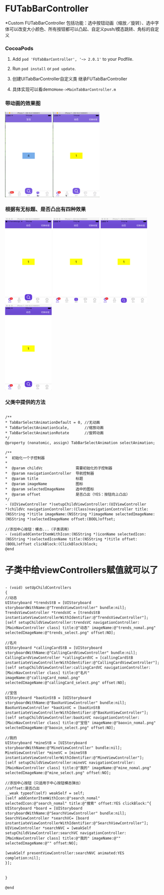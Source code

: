 # FUTabBarController
*Custom FUTabBarController
包括功能：选中按钮动画（缩放／旋转）、选中字体可以改变大小颜色、所有按钮都可以凸起、自定义push/模态跳转、角标的自定义


### CocoaPods

  1. Add `pod 'FUTabBarController', '~> 2.0.1'` to your Podfile.

  2. Run `pod install` or `pod update`.

  3. 创建UITabBarController自定义类 继承FUTabBarController
  4. 具体实现可以看demo`Home->MainTabBarController.m`

### 带动画的效果图
<img src="https://github.com/FuJunZhi/FUResources/blob/master/Images/FUTabar.gif" width="30%" height="30%">
<img src="https://github.com/FuJunZhi/FUResources/blob/master/Images/FUTabar1.gif" width="30%" height="30%">

### 根据有无标题、是否凸出有四种效果
<img src="https://github.com/FuJunZhi/FUResources/blob/master/Images/FUTabar2.png" width="30%" height="30%">
<img src="https://github.com/FuJunZhi/FUResources/blob/master/Images/FUTabar3.png" width="30%" height="30%">
<img src="https://github.com/FuJunZhi/FUResources/blob/master/Images/FUTabar4.png" width="30%" height="30%">
<img src="https://github.com/FuJunZhi/FUResources/blob/master/Images/FUTabar5.png" width="30%" height="30%">


### 父类中提供的方法
## <a id="initialize"></a>
```objc
/**
* TabBarSelectAnimationDefault = 0, //无动画
* TabBarSelectAnimationScale,       //缩放动画
* TabBarSelectAnimationRotate       //旋转动画 
*/
@property (nonatomic, assign) TabBarSelectAnimation selectAnimation;

/**
*  初始化一个子控制器
*
*  @param childVc               需要初始化的子控制器
*  @param navigationController  导航控制器
*  @param title                 标题
*  @param imageName             图标
*  @param selectedImageName     选中的图标
*  @param offset                是否凸出（YES：按钮向上凸出）
*/
- (UIViewController *)setupChildViewController:(UIViewController *)childVc navigationController:(Class)navigationController title:(NSString *)title imageName:(NSString *)imageName selectedImageName:(NSString *)selectedImageName offset:(BOOL)offset;

//添加中心按钮：模态...（子类调用）
- (void)addCenterItemWithIcon:(NSString *)iconName selectedIcon:(NSString *)selectedIconName title:(NSString *)title offset:(BOOL)offset clickBlock:(ClickBlock)block;
@end
```


# 子类中给viewControllers赋值就可以了
## <a id="setup"></a>
```objc
- (void) setUpChildControllers
{
//动态
UIStoryboard *trendsStB = [UIStoryboard storyboardWithName:@"TrendsViewController" bundle:nil];
TrendsViewController *trendsVC = [trendsStB instantiateViewControllerWithIdentifier:@"TrendsViewController"];
[self setupChildViewController:trendsVC navigationController:[MainNavController class] title:@"动态" imageName:@"trends_nomal.png" selectedImageName:@"trends_select.png" offset:NO];

//名片
UIStoryboard *callingCardStB = [UIStoryboard storyboardWithName:@"CallingCardViewController" bundle:nil];
CallingCardViewController *callingCardVC = [callingCardStB instantiateViewControllerWithIdentifier:@"CallingCardViewController"];
[self setupChildViewController:callingCardVC navigationController:[MainNavController class] title:@"名片" imageName:@"callingCard_nomal.png" selectedImageName:@"callingCard_select.png" offset:NO];

//宝信
UIStoryboard *baoXinStB = [UIStoryboard storyboardWithName:@"BaoXunViewController" bundle:nil];
BaoXunViewController *baoXinVC = [baoXinStB instantiateViewControllerWithIdentifier:@"BaoXunViewController"];
[self setupChildViewController:baoXinVC navigationController:[MainNavController class] title:@"宝信" imageName:@"baoxin_nomal.png" selectedImageName:@"baoxin_select.png" offset:NO];

//我的
UIStoryboard *mineStB = [UIStoryboard storyboardWithName:@"MineViewController" bundle:nil];
MineViewController *mineVC = [mineStB instantiateViewControllerWithIdentifier:@"MineViewController"];
[self setupChildViewController:mineVC navigationController:[MainNavController class] title:@"我的" imageName:@"mine_nomal.png" selectedImageName:@"mine_select.png" offset:NO];

//添加中心按钮（只适用于中心按钮模态弹出）
//offset:是否凸出
__weak typeof(self) weakSelf = self;
[self addCenterItemWithIcon:@"search_nomal" selectedIcon:@"search_nomal" title:@"搜索" offset:YES clickBlock:^{
UIStoryboard *board = [UIStoryboard storyboardWithName:@"SearchViewController" bundle:nil];
SearchViewController *searchVC= [board instantiateViewControllerWithIdentifier:@"SearchViewController"];
UIViewController *searchNVC = [weakSelf setupChildViewController:searchVC navigationController:[MainNavController class] title:@"我的" imageName:@"" selectedImageName:@"" offset:NO];

[weakSelf presentViewController:searchNVC animated:YES completion:nil];
}];


}

@end
```
